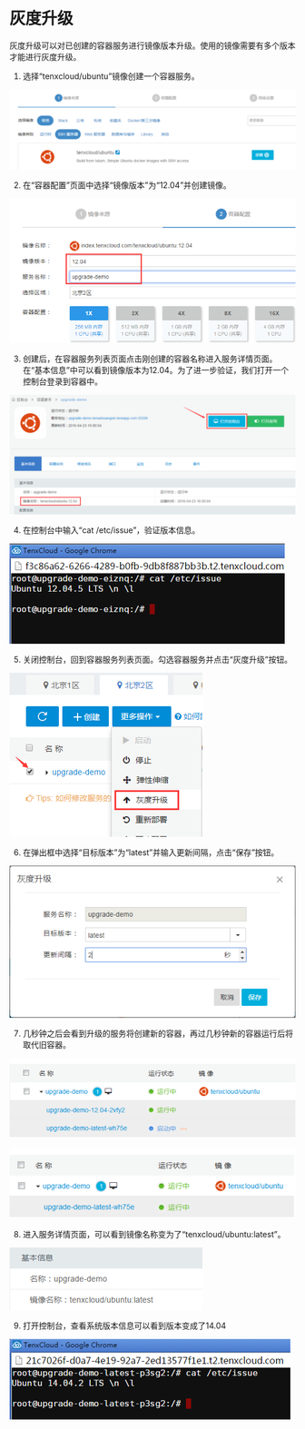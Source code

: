 # 灰度升级

灰度升级可以对已创建的容器服务进行镜像版本升级。使用的镜像需要有多个版本才能进行灰度升级。

1. 选择“tenxcloud/ubuntu”镜像创建一个容器服务。

 ![upgrade1](/doc/v1/images/container/upgrade_1.png)

2. 在“容器配置”页面中选择“镜像版本”为“12.04”并创建镜像。

 ![upgrade2](/doc/v1/images/container/upgrade_2.png)

3. 创建后，在容器服务列表页面点击刚创建的容器名称进入服务详情页面。在“基本信息”中可以看到镜像版本为12.04。为了进一步验证，我们打开一个控制台登录到容器中。

 ![upgrade3](/doc/v1/images/container/upgrade_3.png)

4. 在控制台中输入“cat /etc/issue”，验证版本信息。

 ![upgrade4](/doc/v1/images/container/upgrade_4.png)

5. 关闭控制台，回到容器服务列表页面。勾选容器服务并点击“灰度升级”按钮。

 ![upgrade5](/doc/v1/images/container/upgrade_5.png)

6. 在弹出框中选择“目标版本”为“latest”并输入更新间隔，点击“保存”按钮。

 ![upgrade6](/doc/v1/images/container/upgrade_6.png)

7. 几秒钟之后会看到升级的服务将创建新的容器，再过几秒钟新的容器运行后将取代旧容器。

 ![upgrade7-1](/doc/v1/images/container/upgrade_7-1.png)
 
 ![upgrade7-2](/doc/v1/images/container/upgrade_7-2.png)

8. 进入服务详情页面，可以看到镜像名称变为了“tenxcloud/ubuntu:latest”。

 ![upgrade8](/doc/v1/images/container/upgrade_8.png)

9. 打开控制台，查看系统版本信息可以看到版本变成了14.04

 ![upgrade9](/doc/v1/images/container/upgrade_9.png)
